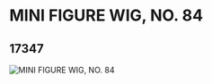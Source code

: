 # MINI FIGURE WIG, NO. 84
## 17347
![MINI FIGURE WIG, NO. 84](https://lc-www-live-s.legocdn.com/media/bricks/5/2/6079102.jpg)